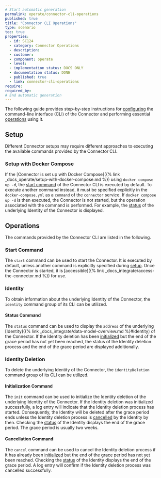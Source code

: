 ```yaml
---
# Start automatic generation
permalink: operate/connector-cli-operations
published: true
title: "Connector CLI Operations"
type: scenario
toc: true
properties:
  - id: SC124
  - category: Connector Operations
  - description:
  - customer:
  - component: operate
  - level:
  - implementation status: DOCS ONLY
  - documentation status: DONE
  - published: true
  - link: connector-cli-operations
require:
required_by:
# End automatic generation
---
```


The following guide provides step-by-step instructions for [configuring](#setup) the command-line interface (CLI) of the Connector and performing essential [operations](#operations) using it.

## Setup

Different Connector setups may require different approaches to executing the available commands provided by the Connector CLI.

### Setup with Docker Compose

If the [Connector is set up with Docker Compose]({% link _docs_operate/setup-with-docker-compose.md %}) using `docker compose up -d`, the [start command](#start-command) of the Connector CLI is executed by default.
To execute another command instead, it must be specified explicitly in the `docker-compose.yml` as a `command` of the `connector` service.
If `docker compose up -d` is then executed, the Connector is not started, but the operation associated with the command is performed.
For example, the [status](#status-command) of the underlying Identity of the Connector is displayed.

## Operations

The commands provided by the Connector CLI are listed in the following.

### Start Command

The `start` command can be used to start the Connector.
It is executed by default, unless another command is explicitly specified during [setup](#setup).
Once the Connector is started, it is [accessible]({% link _docs_integrate/access-the-connector.md %}) for use.

### Identity

To obtain information about the underlying Identity of the Connector, the `identity` command group of its CLI can be utilized.

#### Status Command

The `status` command can be used to display the `address` of the underlying [Identity]({% link _docs_integrate/data-model-overview.md %}#identity) of the Connector.
If the Identity deletion has been [initialized](#initialization-command) but the end of the grace period has not yet been reached, the status of the Identity deletion process and the end of the grace period are displayed additionally.

### Identity Deletion

To delete the underlying Identity of the Connector, the `identityDeletion` command group of its CLI can be utilized.

#### Initialization Command

The `init` command can be used to initialize the Identity deletion of the underlying Identity of the Connector.
If the Identity deletion was initialized successfully, a log entry will indicate that the Identity deletion process has started.
Consequently, the Identity will be deleted after the grace period ends unless the Identity deletion process is [cancelled](#cancellation-command) by the Identity by then.
Checking the [status](#status-command) of the Identity displays the end of the grace period.
The grace period is usually two weeks.

#### Cancellation Command

The `cancel` command can be used to cancel the Identity deletion process if it has already been [initialized](#initialization-command) but the end of the grace period has not yet been reached.
Checking the [status](#status-command) of the Identity displays the end of the grace period.
A log entry will confirm if the Identity deletion process was cancelled successfully.
